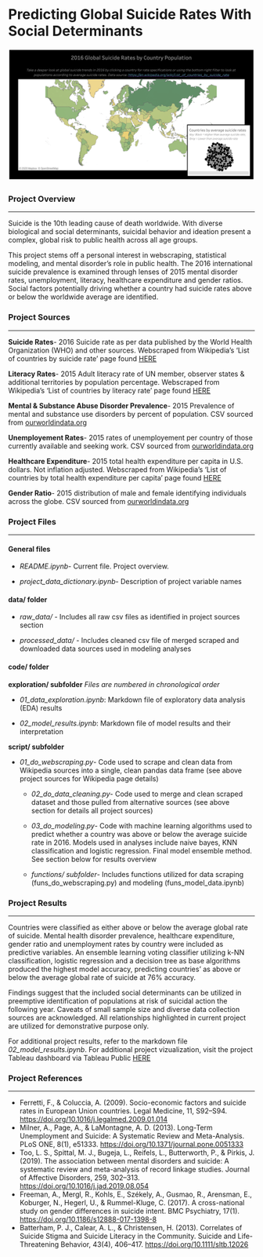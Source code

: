 Predicting Global Suicide Rates With Social Determinants
================

![](worldwiderates.png)

### Project Overview

-----

Suicide is the 10th leading cause of death worldwide. With diverse
biological and social determinants, suicidal behavior and ideation
present a complex, global risk to public health across all age groups.

This project stems off a personal interest in webscraping, statistical 
modeling, and mental disorder’s role in public health. The 2016
international suicide prevalence is examined through lenses of 2015
mental disorder rates, unemployment, literacy, healthcare expenditure
and gender ratios. Social factors potentially driving whether a country
had suicide rates above or below the worldwide average are identified.

### Project Sources

-----

**Suicide Rates**- 2016 Suicide rate as per data published by the World
Health Organization (WHO) and other sources. Webscraped from Wikipedia’s
‘List of countries by suicide rate’ page found
[HERE](https://en.wikipedia.org/wiki/List_of_countries_by_suicide_rate)

**Literacy Rates**- 2015 Adult literacy rate of UN member, observer
states & additional territories by population percentage. Webscraped
from Wikipedia’s ‘List of countries by literacy rate’ page found
[HERE](https://en.wikipedia.org/wiki/List_of_countries_by_literacy_rate)

**Mental & Substance Abuse Disorder Prevalence**- 2015 Prevalence of
mental and substance use disorders by percent of population. CSV sourced
from [ourworldindata.org](https://ourworldindata.org/mental-health)

**Unemployement Rates**- 2015 rates of unemployement per country of
those currently available and seeking work. CSV sourced from
[ourworldindata.org](https://ourworldindata.org/grapher/unemployment-rate?time=2015)

**Healthcare Expenditure**- 2015 total health expenditure per capita in
U.S. dollars. Not inflation adjusted. Webscraped from Wikipedia’s ‘List
of countries by total health expenditure per capita’ page found
[HERE](https://en.wikipedia.org/wiki/List_of_countries_by_total_health_expenditure_per_capita)

**Gender Ratio**- 2015 distribution of male and female identifying
individuals across the globe. CSV sourced from
[ourworldindata.org](https://ourworldindata.org/gender-ratio)

### Project Files

-----

#### General files

  - *README.ipynb*- Current file. Project overview.

  - *project\_data\_dictionary.ipynb*- Description of project variable
    names

#### data/ folder

  - *raw\_data/* - Includes all raw csv files as identified in project
    sources section

  - *processed\_data/* - Includes cleaned csv file of merged scraped and
    downloaded data sources used in modeling analyses

#### code/ folder

**exploration/ subfolder** 
*Files are numbered in chronological order*

  - *01\_data\_exploration.ipynb*: Markdown file of exploratory data
    analysis (EDA) results

  - *02\_model\_results.ipynb*: Markdown file of model results and their
    interpretation

**script/ subfolder**

- *01\_do\_webscraping.py*- Code used to scrape
and clean data from Wikipedia sources into a single, clean pandas data
frame (see above project sources for Wikipedia page details)

  - *02\_do\_data\_cleaning.py*- Code used to merge and clean scraped
    dataset and those pulled from alternative sources (see above section
    for details all project sources)

  - *03\_do\_modeling.py*- Code with machine learning algorithms used to
    predict whether a country was above or below the average suicide
    rate in 2016. Models used in analyses include naive bayes, KNN
    classification and logistic regression. Final model ensemble method.
    See section below for results overview

  - *functions/ subfolder*- Includes functions utilized for data
    scraping (funs\_do\_webscraping.py) and modeling
    (funs\_model\_data.ipynb)

### Project Results

-----

Countries were classified as either above or below the average global
rate of suicide. Mental health disorder prevalence, healthcare
expenditure, gender ratio and unemployment rates by country were
included as predictive variables. An ensemble learning voting classifier
utilizing k-NN classification, logistic regression and a decision tree
as base algorithms produced the highest model accuracy, predicting
countries’ as above or below the average global rate of suicide at 76%
accuracy.

Findings suggest that the included social determinants can be utilized
in preemptive identification of populations at risk of suicidal action
the following year. Caveats of small sample size and diverse data
collection sources are acknowledged. All relationships highlighted in
current project are utilized for demonstrative purpose only.

For additional project results, refer to the markdown file
*02\_model\_results.ipynb*. For additional project vizualization, visit
the project Tableau dashboard via Tableau Public
[HERE](https://public.tableau.com/views/2016GlobalSuicideTrends/Story1?:language=en&:display_count=y&publish=yes&:origin=viz_share_link)

### Project References

-----

  - Ferretti, F., & Coluccia, A. (2009). Socio-economic factors and
    suicide rates in European Union countries. Legal Medicine, 11,
    S92–S94. <https://doi.org/10.1016/j.legalmed.2009.01.014>
  - Milner, A., Page, A., & LaMontagne, A. D. (2013). Long-Term
    Unemployment and Suicide: A Systematic Review and Meta-Analysis.
    PLoS ONE, 8(1), e51333.
    <https://doi.org/10.1371/journal.pone.0051333>
  - Too, L. S., Spittal, M. J., Bugeja, L., Reifels, L., Butterworth,
    P., & Pirkis, J. (2019). The association between mental disorders
    and suicide: A systematic review and meta-analysis of record linkage
    studies. Journal of Affective Disorders, 259, 302–313.
    <https://doi.org/10.1016/j.jad.2019.08.054>
  - Freeman, A., Mergl, R., Kohls, E., Székely, A., Gusmao, R.,
    Arensman, E., Koburger, N., Hegerl, U., & Rummel-Kluge, C. (2017). A
    cross-national study on gender differences in suicide intent. BMC
    Psychiatry, 17(1). <https://doi.org/10.1186/s12888-017-1398-8>
  - Batterham, P. J., Calear, A. L., & Christensen, H. (2013).
    Correlates of Suicide Stigma and Suicide Literacy in the Community.
    Suicide and Life-Threatening Behavior, 43(4), 406–417.
    <https://doi.org/10.1111/sltb.12026>
